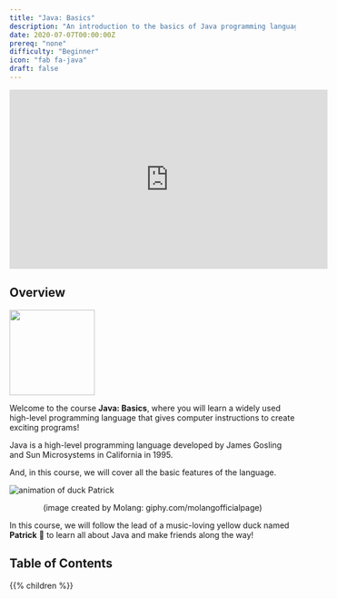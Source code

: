 ```yaml
---
title: "Java: Basics"
description: "An introduction to the basics of Java programming language."
date: 2020-07-07T00:00:00Z
prereq: "none"
difficulty: "Beginner"
icon: "fab fa-java"
draft: false
---
```

<iframe width="560" height="315" src="https://www.youtube.com/embed/udEaocEYlpc" frameborder="0" allow="accelerometer; autoplay; clipboard-write; encrypted-media; gyroscope; picture-in-picture" allowfullscreen></iframe>

## Overview

<img src="images/logo.png" height="150"/> 

Welcome to the course <b>Java: Basics</b>, where you will learn a widely used high-level programming language that gives computer instructions to create exciting programs!

Java is a high-level programming language developed by James Gosling and Sun Microsystems in California in 1995. 

And, in this course, we will cover all the basic features of the language.

![animation of duck Patrick](https://media.giphy.com/media/l49JKwmJLChtS6d44/giphy.gif) 

<p style="text-align: center;">(image created by Molang: giphy.com/molangofficialpage)</p>

In this course, we will follow the lead of a music-loving yellow duck named <b>Patrick</b> 🐥 to learn all about Java and make friends along the way!

## Table of Contents

{{% children %}}
